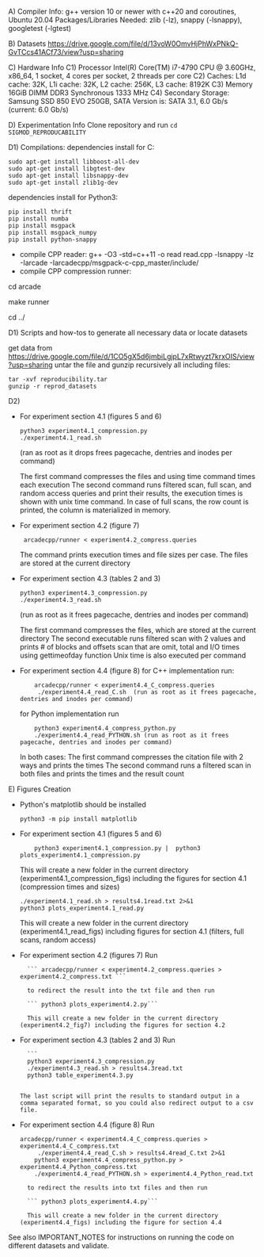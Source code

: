 A) 
Compiler Info: g++ version 10 or newer with c++20 and coroutines, Ubuntu 20.04
Packages/Libraries Needed: zlib (-lz), snappy (-lsnappy), googletest (-lgtest)

B) Datasets
https://drive.google.com/file/d/13voW0OmvHjPhWxPNkQ-GvTCcs41ACf73/view?usp=sharing

C) Hardware Info
C1) Processor Intel(R) Core(TM) i7-4790 CPU @ 3.60GHz, x86_64, 1 socket, 4 cores per socket, 2 threads per core
C2) Caches: L1d cache: 32K, L1i cache: 32K, L2 cache: 256K, L3 cache: 8192K
C3) Memory 16GiB DIMM DDR3 Synchronous 1333 MHz
C4) Secondary Storage: Samsung SSD 850 EVO 250GB, SATA Version is:  SATA 3.1, 6.0 Gb/s (current: 6.0 Gb/s)

D) Experimentation Info
Clone repository and run
```cd SIGMOD_REPRODUCABILITY```

D1) Compilations:
dependencies install for C:
```
sudo apt-get install libboost-all-dev 
sudo apt-get install libgtest-dev
sudo apt-get install libsnappy-dev
sudo apt-get install zlib1g-dev
```
dependencies install for Python3:
```
pip install thrift
pip install numba
pip install msgpack
pip install msgpack_numpy
pip install python-snappy
```

- compile CPP reader: g++ -O3 -std=c++11 -o read read.cpp -lsnappy -lz -Iarcade -Iarcadecpp/msgpack-c-cpp_master/include/
- compile CPP compression runner:

cd arcade

make runner

cd ../

D1) Scripts and how-tos to generate all necessary data or locate datasets

get data from https://drive.google.com/file/d/1CO5gX5d6jmbiLgjpL7xRtwyzt7krxOIS/view?usp=sharing
untar the file and gunzip recursively all including files:
```
tar -xvf reproducibility.tar
gunzip -r reprod_datasets
```

D2) 

- For experiment section 4.1 (figures 5 and 6)
       
	```
	python3 experiment4.1_compression.py
	./experiment4.1_read.sh  
	```
	(ran as root as it drops frees pagecache, dentries and inodes per command)
        
	The first command compresses the files and using time command times each execution
	The second command runs filtered scan, full scan, and random access queries and print their results,
	the execution times is shown with  unix time command. 
	In case of full scans, the row count is printed, the column is materialized in memory.
	
- For experiment section 4.2 (figure 7)

    ``` arcadecpp/runner < experiment4.2_compress.queries```
     
     The command prints execution times and file sizes per case. The files are stored at the current directory


- For experiment section 4.3 (tables 2 and 3)
	```
	python3 experiment4.3_compression.py
	./experiment4.3_read.sh 
	```  
	(run as root as it frees pagecache, dentries and inodes per command)
        
	The first command compresses the files, which are stored at the current directory
	The second executable runs filtered scan with 2 values and prints # of blocks and offsets scan that are omit, total and I/O times using gettimeofday function 
	Unix time is also executed per command
	

- For experiment section 4.4 (figure 8)
    for C++ implementation run:
    ```
        arcadecpp/runner < experiment4.4_C_compress.queries
         ./experiment4.4_read_C.sh  (run as root as it frees pagecache, dentries and inodes per command)
    ```
    for Python implementation run
    ```
        python3 experiment4.4_compress_python.py
        ./experiment4.4_read_PYTHON.sh (run as root as it frees pagecache, dentries and inodes per command)
    ```
        
    In both cases:
        The first command compresses the citation file with 2 ways and prints the times
        The second command runs a filtered scan in both files and prints the times and the result count


E) Figures Creation 

- Python's matplotlib should be installed

 
 	```python3 -m pip install matplotlib```
   
- For experiment section 4.1 (figures 5 and 6)
 
 	``` 
	    python3 experiment4.1_compression.py |  python3 plots_experiment4.1_compression.py 
	```
 
 	This will create a new folder in the current directory (experiment4.1_compression_figs) including the figures for section 4.1 (compression times and sizes)
	
	
	```
	./experiment4.1_read.sh > results4.1read.txt 2>&1
	python3 plots_experiment4.1_read.py
	``` 
	
	This will create a new folder in the current directory (experiment4.1_read_figs) including figures for section 4.1 (filters, full scans, random access)
	
- For experiment section 4.2 (figures 7)
    	Run 
       
    	``` arcadecpp/runner < experiment4.2_compress.queries > experiment4.2_compress.txt ```
    
    	to redirect the result into the txt file and then run
    
    	``` python3 plots_experiment4.2.py```
    
    	This will create a new folder in the current directory (experiment4.2_fig7) including the figures for section 4.2
    
    
- For experiment section 4.3 (tables 2 and 3)
       Run
       
        ```
		python3 experiment4.3_compression.py
		./experiment4.3_read.sh > results4.3read.txt
		python3 table_experiment4.3.py
	```
	  
	The last script will print the results to standard output in a comma separated format, so you could also redirect output to a csv file.
    
- For experiment section 4.4 (figure 8)
        Run 
       
    	
	```
	arcadecpp/runner < experiment4.4_C_compress.queries > experiment4.4_C_compress.txt
         ./experiment4.4_read_C.sh > results4.4read_C.txt 2>&1
        python3 experiment4.4_compress_python.py > experiment4.4_Python_compress.txt
        ./experiment4.4_read_PYTHON.sh > experiment4.4_Python_read.txt
	```
	
        

    	to redirect the results into txt files and then run
    
    	``` python3 plots_experiment4.4.py```
    
    	This will create a new folder in the current directory (experiment4.4_figs) including the figure for section 4.4
	
See also IMPORTANT_NOTES for instructions on running the code on different datasets and validate.
